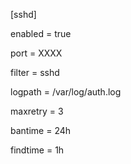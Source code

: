 [sshd]

enabled = true

port = XXXX

filter = sshd

logpath = /var/log/auth.log

maxretry = 3

bantime = 24h

findtime = 1h


